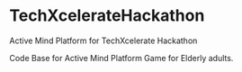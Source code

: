 # TechXcelerateHackathon
Active Mind Platform for TechXcelerate Hackathon

Code Base for Active Mind Platform
Game for Elderly adults.
